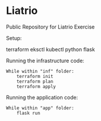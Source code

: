 # Liatrio
Public Repository for Liatrio Exercise 


Setup: 

terraform 
eksctl
kubectl
python flask


Running the infrastructure code:
    
    While within "inf" folder:
        terraform init
        terraform plan
        terraform apply



Running the application code:

    While within "app" folder:
        flask run

